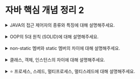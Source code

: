 # 자바 핵심 개념 정리 2
<details>
<summary>JAVA의 접근 제어자의 종류와 특징에 대해 설명해주세요.</summary>
<div markdown="1">
1. public (공개):<br>
  가장 넓은 범위의 접근 제어자입니다.<br>
  public으로 선언된 멤버는 어디서든 접근이 가능합니다.<br>
  다른 패키지에서도 접근 가능합니다.<br><br>
2. protected (보호): <br>
  같은 패키지 내에서는 public과 동일하게 작동합니다. <br>
  다른 패키지에 있는 하위 클래스에서도 접근이 가능합니다. <br>
  패키지 외의 클래스에서는 접근할 수 없습니다. <br><br>
3. default (기본, package-private): <br>
  접근 제어자를 명시하지 않을 경우에는 default가 적용됩니다. <br>
  같은 패키지 내에서만 접근이 가능합니다. <br>
  다른 패키지에 있는 클래스에서는 접근할 수 없습니다. <br><br>
4. private (비공개): <br>
  가장 제한적인 범위의 접근 제어자입니다. <br>
  선언된 클래스 내에서만 접근이 가능합니다. <br>
  다른 클래스에서는 접근할 수 없습니다. <br>
  주로 정보 은닉을 위해 멤버 변수에 사용됩니다. <br>
</div>
</details>
<br>

<details>
<summary>OOP의 5대 원칙 (SOLID)에 대해 설명해주세요.</summary>
<div markdown="1">
1. S - Single Responsibility Principle (단일 책임 원칙): <br>
클래스는 하나의 책임만 가져야 합니다. 즉, 한 클래스는 변경되어야 할 이유가 오직 하나여야 합니다.<br>
이는 클래스가 수정될 가능성을 최소화하여 코드를 더 쉽게 유지보수하고 이해할 수 있도록 돕습니다.<br><br>
2. O - Open/Closed Principle (개방-폐쇄 원칙):<br>
소프트웨어 개체(클래스, 모듈, 함수 등)는 확장에는 열려 있어야 하고 수정에는 닫혀 있어야 합니다.<br>
새로운 기능을 추가하거나 변경할 때 기존의 코드를 수정하지 않고 확장할 수 있도록 설계해야 합니다. 이는 기존 코드의 안정성을 유지하면서 새로운 기능을 추가할 수 있도록 돕습니다.<br><br>
3. L - Liskov Substitution Principle (리스코프 치환 원칙):<br>
서브 타입은 언제나 기본 타입으로 교체할 수 있어야 합니다.<br>
즉, 하위 클래스는 상위 클래스의 기능을 포함해야 하며, 상위 클래스의 규약을 지켜야 합니다. 이는 상속 관계를 제대로 이해하고 구현하는 데 도움이 됩니다.<br><br>
4. I - Interface Segregation Principle (인터페이스 분리 원칙):<br>
클라이언트는 자신이 사용하지 않는 인터페이스에 의존하지 않아야 합니다.<br>
즉, 한 인터페이스가 너무 많은 기능을 제공하지 않도록 분리하여 클라이언트가 필요한 메서드만 사용할 수 있도록 합니다. 이는 인터페이스를 작고 응집력 있는 단위로 분리하여 유지보수성을 높이고 결합도를 낮추는 데 도움이 됩니다.<br><br>
5. D - Dependency Inversion Principle (의존성 역전 원칙):<br>
고수준 모듈은 저수준 모듈에 의존해서는 안 되며, 둘 모두 추상화에 의존해야 합니다.<br>
즉, 상위 수준 모듈은 하위 수준 모듈에 직접 의존하지 않고 추상화된 인터페이스에 의존해야 합니다. 이는 시스템의 유연성을 높이고 변경에 대한 영향을 최소화하는 데 도움이 됩니다.<br><br>
</div>
</details>
<br>

<details>
<summary>non-static 멤버와 static 멤버의 차이에 대해 설명해주세요.</summary>
<div markdown="1">
1. Static 멤버 (정적 멤버):<br>
클래스에 속하고, 클래스의 모든 객체들이 공유합니다.<br>
static 멤버는 클래스가 메모리에 로드될 때 생성되며, 프로그램이 실행되는 동안 유지됩니다.<br>
객체의 생성 여부와 관계없이 클래스 이름을 통해 접근할 수 있습니다.<br>
주로 공통적인 데이터나 동작을 나타내는 데 사용됩니다.<br><br>
예시: static 변수, static 메서드<br>
2. Non-static 멤버 (비정적 멤버 또는 인스턴스 멤버):<br>
객체에 속하고, 각 객체마다 별도로 존재합니다.<br>
non-static 멤버는 객체가 생성될 때마다 각 객체에 대해 새로 생성됩니다.<br>
객체를 생성한 후에만 접근할 수 있습니다.<br>
주로 객체의 상태를 나타내는 데 사용됩니다.<br>
예시: 인스턴스 변수, 인스턴스 메서드<br><br>
</div>
</details>
<br>

<details>
<summary>클래스, 객체, 인스턴스의 차이에 대해 설명해주세요.</summary>
<div markdown="1">
// 내용 입력
</div>
</details>
<br>

<details>
<summary>⭐️ 프로세스, 스레드, 멀티프로세스, 멀티스레드에 대해 설명해주세요.</summary>
<div markdown="1">
// 내용 입력
</div>
</details>
<br>
